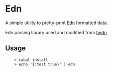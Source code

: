 
# Edn

A simple utility to pretty-print [Edn](https://github.com/edn-format/edn) formatted data.

Edn parsing library used and modified from [hedn](https://bitbucket.org/dpwiz/hedn).

## Usage

		> cabal install
		> echo '{:test true}' | edn
